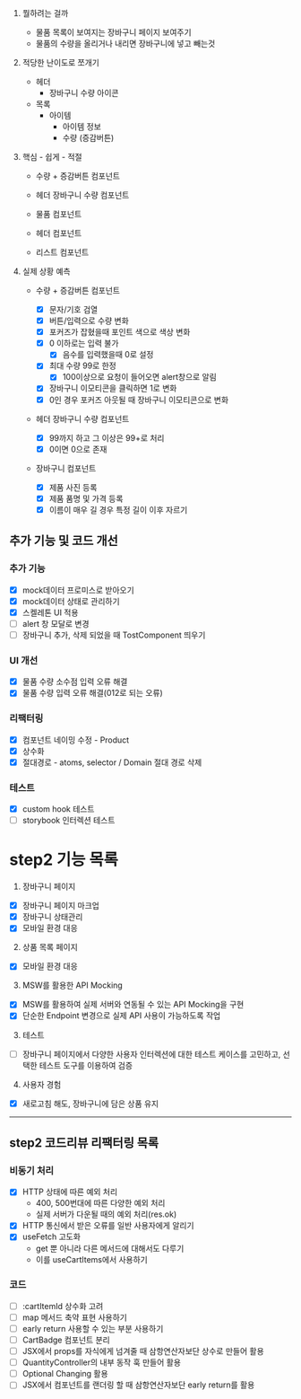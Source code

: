1. 뭘하려는 걸까

   - 물품 목록이 보여지는 장바구니 페이지 보여주기
   - 물품의 수량을 올리거나 내리면 장바구니에 넣고 빼는것

2. 적당한 난이도로 쪼개기
   - 헤더
     - 장바구니 수량 아이콘
   - 목록
     - 아이템
       - 아이템 정보
       - 수량 (증감버튼)
3. 핵심 - 쉽게 - 적절

   - 수량 + 증감버튼 컴포넌트
   - 헤더 장바구니 수량 컴포넌트

   - 물품 컴포넌트
   - 헤더 컴포넌트
   - 리스트 컴포넌트

4. 실제 상황 예측

   - 수량 + 증감버튼 컴포넌트

     - [x] 문자/기호 검열
     - [x] 버튼/입력으로 수량 변화
     - [x] 포커즈가 잡혔을때 포인트 색으로 색상 변화
     - [x] 0 이하로는 입력 불가
       - [x] 음수를 입력했을때 0로 설정
     - [x] 최대 수량 99로 한정
       - [x] 100이상으로 요청이 들어오면 alert창으로 알림
     - [x] 장바구니 이모티콘을 클릭하면 1로 변화
     - [x] 0인 경우 포커즈 아웃될 때 장바구니 이모티콘으로 변화

   - 헤더 장바구니 수량 컴포넌트

     - [x] 99까지 하고 그 이상은 99+로 처리
     - [x] 0이면 0으로 존재

   - 장바구니 컴포넌트
     - [x] 제품 사진 등록
     - [x] 제품 품명 및 가격 등록
     - [x] 이름이 매우 길 경우 특정 길이 이후 자르기

## 추가 기능 및 코드 개선

### 추가 기능

- [x] mock데이터 프로미스로 받아오기
- [x] mock데이터 상태로 관리하기
- [x] 스켈레톤 UI 적용
- [ ] alert 창 모달로 변경
- [ ] 장바구니 추가, 삭제 되었을 때 TostComponent 띄우기

### UI 개선

- [x] 물품 수량 소수점 입력 오류 해결
- [x] 물품 수량 입력 오류 해결(012로 되는 오류)

### 리팩터링

- [x] 컴포넌트 네이밍 수정 - Product
- [x] 상수화
- [x] 절대경로 - atoms, selector / Domain 절대 경로 삭제

### 테스트

- [x] custom hook 테스트
- [ ] storybook 인터렉션 테스트

# step2 기능 목록

1. 장바구니 페이지

- [x] 장바구니 페이지 마크업
- [x] 장바구니 상태관리
- [x] 모바일 환경 대응

2. 상품 목록 페이지

- [x] 모바일 환경 대응

3. MSW를 활용한 API Mocking

- [x] MSW를 활용하여 실제 서버와 연동될 수 있는 API Mocking을 구현
- [x] 단순한 Endpoint 변경으로 실제 API 사용이 가능하도록 작업

3. 테스트

- [ ] 장바구니 페이지에서 다양한 사용자 인터렉션에 대한 테스트 케이스를 고민하고, 선택한 테스트 도구를 이용하여 검증

4. 사용자 경험

- [x] 새로고침 해도, 장바구니에 담은 상품 유지

---

## step2 코드리뷰 리팩터링 목록

### 비동기 처리

- [x] HTTP 상태에 따른 예외 처리
  - 400, 500번대에 따른 다양한 예외 처리
  - 실제 서버가 다운될 때의 예외 처리(res.ok)
- [x] HTTP 통신에서 받은 오류를 일반 사용자에게 알리기
- [x] useFetch 고도화
  - get 뿐 아니라 다른 메서드에 대해서도 다루기
  - 이를 useCartItems에서 사용하기

### 코드

- [ ] :cartItemId 상수화 고려
- [ ] map 메서드 축약 표현 사용하기
- [ ] early return 사용할 수 있는 부분 사용하기
- [ ] CartBadge 컴포넌트 분리
- [ ] JSX에서 props를 자식에게 넘겨줄 때 삼항연산자보단 상수로 만들어 활용
- [ ] QuantityController의 내부 동작 훅 만들어 활용
- [ ] Optional Changing 활용
- [ ] JSX에서 컴포넌트를 랜더링 할 때 삼항연산자보단 early return를 활용
